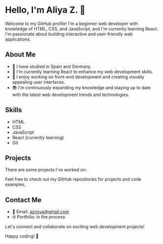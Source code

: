 # Hello, I'm Aliya Z. 👋

Welcome to my GitHub profile! I'm a beginner web developer with knowledge of HTML, CSS, and JavaScript, and I'm currently learning React. I'm passionate about building interactive and user-friendly web applications.

## About Me

- 💼 I have studied in Spain and Germany.
- 🌱 I'm currently learning React to enhance my web development skills.
- 🔭 I enjoy working on front-end development and creating visually appealing user interfaces.
- 📚 I'm continuously expanding my knowledge and staying up to date with the latest web development trends and technologies.

## Skills

- HTML
- CSS
- JavaScript
- React (currently learning)
- Git


## Projects

There are some  projects I've worked on:

Feel free to check out my GitHub repositories for  projects and code examples.

## Contact Me

- 📧 Email: [aznsva@gmail.com](aznsva@gmail.com)
- 🌐 Portfolio: in the process

Let's connect and collaborate on exciting web development projects!

Happy coding! 🚀
